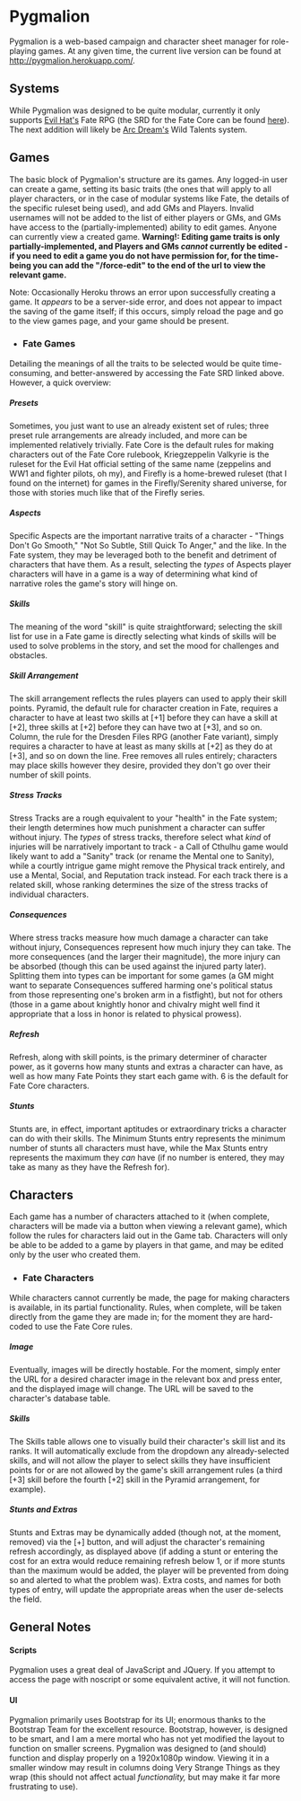 # Pygmalion

Pygmalion is a web-based campaign and character sheet manager for role-playing games. At any given time, the current live version can be found at http://pygmalion.herokuapp.com/.

## Systems

While Pygmalion was designed to be quite modular, currently it only supports [Evil Hat's](http://www.evilhat.com/home/) Fate RPG (the SRD for the Fate Core can be found [here](http://fate-srd.com/)). The next addition will likely be [Arc Dream's](http://www.arcdream.com/) Wild Talents system.

## Games

The basic block of Pygmalion's structure are its games. Any logged-in user can create a game, setting its basic traits (the ones that will apply to all player characters, or in the case of modular systems like Fate, the details of the specific ruleset being used), and add GMs and Players. Invalid usernames will not be added to the list of either players or GMs, and GMs have access to the (partially-implemented) ability to edit games. Anyone can currently view a created game. **Warning!: Editing game traits is only partially-implemented, and Players and GMs _cannot_ currently be edited - if you need to edit a game you do not have permission for, for the time-being you can add the "/force-edit" to the end of the url to view the relevant game.** 

Note: Occasionally Heroku throws an error upon successfully creating a game. It _appears_ to be a server-side error, and does not appear to impact the saving of the game itself; if this occurs, simply reload the page and go to the view games page, and your game should be present.
 
* ### Fate Games
Detailing the meanings of all the traits to be selected would be quite time-consuming, and better-answered by accessing the Fate SRD linked above. However, a quick overview:
 ##### Presets
Sometimes, you just want to use an already existent set of rules; three preset rule arrangements are already included, and more can be implemented relatively trivially. Fate Core is the default rules for making characters out of the Fate Core rulebook, Kriegzeppelin Valkyrie is the ruleset for the Evil Hat official setting of the same name (zeppelins and WW1 and fighter pilots, oh my),  and Firefly is a home-brewed ruleset (that I found on the internet) for games in the Firefly/Serenity shared universe, for those with stories much like that of the Firefly series.

 ##### Aspects
Specific Aspects are the important narrative traits of a character - "Things Don't Go Smooth," "Not So Subtle, Still Quick To Anger," and the like. In the Fate system, they may be leveraged both to the benefit and detriment of characters that have them. As a result, selecting the _types_ of Aspects player characters will have in a game is a way of determining what kind of narrative roles the game's story will hinge on.
 ##### Skills
 The meaning of the word "skill" is quite straightforward; selecting the skill list for use in a Fate game is directly selecting what kinds of skills will be used to solve problems in the story, and set the mood for challenges and obstacles.
 ##### Skill Arrangement
 The skill arrangement reflects the rules players can used to apply their skill points. Pyramid, the default rule for character creation in Fate, requires a character to have at least two skills at [+1] before they can have a skill at [+2], three skills at [+2] before they can have two at [+3], and so on. Column, the rule for the Dresden Files RPG (another Fate variant), simply requires a character to have at least as many skills at [+2] as they do at [+3], and so on down the line. Free removes all rules entirely; characters may place skills however they desire, provided they don't go over their number of skill points.
 ##### Stress Tracks
 Stress Tracks are a rough equivalent to your "health" in the Fate system; their length determines how much punishment a character can suffer without injury. The _types_ of stress tracks, therefore select what _kind_ of injuries will be narratively important to track - a Call of Cthulhu game would likely want to add a "Sanity" track (or rename the Mental one to Sanity), while a courtly intrigue game might remove the Physical track entirely, and use a Mental, Social, and Reputation track instead. For each track there is a related skill, whose ranking determines the size of the stress tracks of individual characters.
 ##### Consequences
 Where stress tracks measure how much damage a character can take without injury, Consequences represent how much injury they can take. The more consequences (and the larger their magnitude), the more injury can be absorbed (though this can be used against the injured party later). Splitting them into types can be important for some games (a GM might want to separate Consequences suffered harming one's political status from those representing one's broken arm in a fistfight), but not for others (those in a game about knightly honor and chivalry might well find it appropriate that a loss in honor is related to physical prowess).
 ##### Refresh
 Refresh, along with skill points, is the primary determiner of character power, as it governs how many stunts and extras a character can have, as well as how many Fate Points they start each game with. 6 is the default for Fate Core characters. 
 ##### Stunts
 Stunts are, in effect, important aptitudes or extraordinary tricks a character can do with their skills. The Minimum Stunts entry represents the minimum number of stunts all characters must have, while the Max Stunts entry represents the maximum  they _can_ have (if no number is entered, they may take as many as they have the Refresh for).
 
 
## Characters
Each game has a number of characters attached to it (when complete, characters will be made via a button when viewing a relevant game), which follow the rules for characters laid out in the Game tab. Characters will only be able to be added to a game by players in that game, and may be edited only by the user who created them. 
* ### Fate Characters
While characters cannot currently be made, the page for making characters is available, in its partial functionality. Rules, when complete, will be taken directly from the game they are made in; for the moment they are hard-coded to use the Fate Core rules.

 ##### Image
Eventually, images will be directly hostable. For the moment, simply enter the URL for a desired character image in the relevant box and press enter, and the displayed image will change. The URL will be saved to the character's database table.
##### Skills
The Skills table allows one to visually build their character's skill list and its ranks. It will automatically exclude from the dropdown any already-selected skills, and will not allow the player to select skills they have insufficient points for or are not allowed by the game's skill arrangement rules (a third [+3] skill before the fourth [+2] skill in the Pyramid arrangement, for example). 
##### Stunts and Extras
Stunts and Extras may be dynamically added (though not, at the moment, removed) via the [+] button, and will adjust the character's remaining refresh accordingly, as displayed above (if adding a stunt or entering the cost for an extra would reduce remaining refresh below 1, or if more stunts than the maximum would be added, the player will be prevented from doing so and alerted to what the problem was). Extra costs, and names for both types of entry, will update the appropriate areas when the user de-selects the field.

## General Notes
#### Scripts
Pygmalion uses a great deal of JavaScript and JQuery. If you attempt to access the page with noscript or some equivalent active, it will not function.
#### UI
Pygmalion primarily uses Bootstrap for its UI; enormous thanks to the Bootstrap Team for the excellent resource. Bootstrap, however, is designed to be smart, and I am a mere mortal who has not yet modified the layout to function on smaller screens. Pygmalion was designed to (and should) function and display properly on a 1920x1080p window. Viewing it in a smaller window may result in columns doing Very Strange Things as they wrap (this should not affect actual _functionality,_ but may make it far more frustrating to use).

